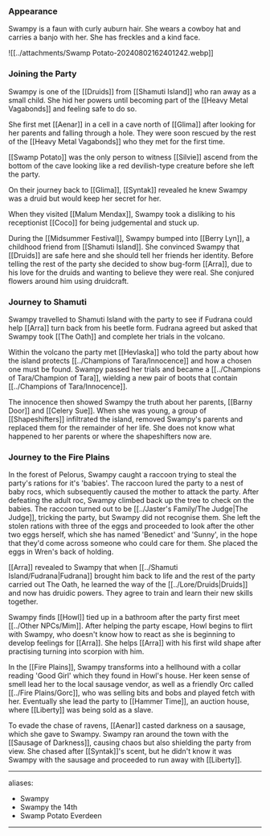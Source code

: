 ### Appearance
Swampy is a faun with curly auburn hair. She wears a cowboy hat and carries a banjo with her. She has freckles and a kind face. 

![[../attachments/Swamp Potato-20240802162401242.webp]]
### Joining the Party
Swampy is one of the [[Druids]] from [[Shamuti Island]] who ran away as a small child. She hid her powers until becoming part of the [[Heavy Metal Vagabonds]] and feeling safe to do so. 

She first met [[Aenar]] in a cell in a cave north of [[Glima]] after looking for her parents and falling through a hole. They were soon rescued by the rest of the [[Heavy Metal Vagabonds]] who they met for the first time.

[[Swamp Potato]] was the only person to witness [[Silvie]] ascend from the bottom of the cave looking like a red devilish-type creature before she left the party.

On their journey back to [[Glima]], [[Syntak]] revealed he knew Swampy was a druid but would keep her secret for her. 

When they visited [[Malum Mendax]], Swampy took a disliking to his receptionist [[Coco]] for being judgemental and stuck up. 

During the [[Midsummer Festival]], Swampy bumped into [[Berry Lyn]], a childhood friend from [[Shamuti Island]]. She convinced Swampy that [[Druids]] are safe here and she should tell her friends her identity. Before telling the rest of the party she decided to show bug-form [[Arra]], due to his love for the druids and wanting to believe they were real. She conjured flowers around him using druidcraft. 

### Journey to Shamuti
Swampy travelled to Shamuti Island with the party to see if Fudrana could help [[Arra]] turn back from his beetle form. Fudrana agreed but asked that Swampy took [[The Oath]] and complete her trials in the volcano.

Within the volcano the party met [[Hevlaska]] who told the party about how the island protects [[../Champions of Tara/Innocence]] and how a chosen one must be found. Swampy passed her trials and became a [[../Champions of Tara/Champion of Tara]], wielding a new pair of boots that contain [[../Champions of Tara/Innocence]]. 

The innocence then showed Swampy the truth about her parents, [[Barny Door]] and [[Celery Sue]]. When she was young, a group of [[Shapeshifters]] infiltrated the island, removed Swampy's parents and replaced them for the remainder of her life. She does not know what happened to her parents or where the shapeshifters now are.

### Journey to the Fire Plains
In the forest of Pelorus, Swampy caught a raccoon trying to steal the party's rations for it's 'babies'. The raccoon lured the party to a nest of baby rocs, which subsequently caused the mother to attack the party. After defeating the adult roc, Swampy climbed back up the tree to check on the babies. The raccoon turned out to be [[../Jaster's Family/The Judge|The Judge]], tricking the party, but Swampy did not recognise them. She left the stolen rations with three of the eggs and proceeded to look after the other two eggs herself, which she has named 'Benedict' and 'Sunny', in the hope that they'd come across someone who could care for them. She placed the eggs in Wren's back of holding.

[[Arra]] revealed to Swampy that when [[../Shamuti Island/Fudrana|Fudrana]] brought him back to life and the rest of the party carried out The Oath, he learned the way of the [[../Lore/Druids|Druids]] and now has druidic powers. They agree to train and learn their new skills together. 

Swampy finds [[Howl]] tied up in a bathroom after the party first meet [[../Other NPCs/Mim]]. After helping the party escape, Howl begins to flirt with Swampy, who doesn't know how to react as she is beginning to develop feelings for [[Arra]]. She helps [[Arra]] with his first wild shape after practising turning into scorpion with him. 

In the [[Fire Plains]], Swampy transforms into a hellhound with a collar reading 'Good Girl' which they found in Howl's house. Her keen sense of smell lead her to the local sausage vendor, as well as a friendly Orc called [[../Fire Plains/Gorc]], who was selling bits and bobs and played fetch with her. Eventually she lead the party to [[Hammer Time]], an auction house, where [[Liberty]] was being sold as a slave. 

To evade the chase of ravens, [[Aenar]] casted darkness on a sausage, which she gave to Swampy. Swampy ran around the town with the [[Sausage of Darkness]], causing chaos but also shielding the party from view. She chased after [[Syntak]]'s scent, but he didn't know it was Swampy with the sausage and proceeded to run away with [[Liberty]]. 

--- 
aliases: 
- Swampy
- Swampy the 14th
- Swamp Potato Everdeen
---